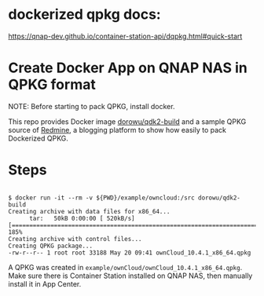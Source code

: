# dockerized qpkg docs:

https://qnap-dev.github.io/container-station-api/dqpkg.html#quick-start



Create Docker App on QNAP NAS in QPKG format
============================================

NOTE: Before starting to pack QPKG, install docker.

This repo provides Docker image [dorowu/qdk2-build](https://hub.docker.com/r/dorowu/qdk2-build/) and a sample QPKG source of [Redmine](http://www.redmine.org/), a blogging platform to show how easily to pack Dockerized QPKG.

Steps
=========================
```

$ docker run -it --rm -v ${PWD}/example/owncloud:/src dorowu/qdk2-build
Creating archive with data files for x86_64...
      tar:   50kB 0:00:00 [ 520kB/s] [=======================================================================================================] 185%            
Creating archive with control files...
Creating QPKG package...
-rw-r--r-- 1 root root 33188 May 20 09:41 ownCloud_10.4.1_x86_64.qpkg
```

A QPKG was created in `example/ownCloud/ownCloud_10.4.1_x86_64.qpkg`. Make sure there is Container Station installed on QNAP NAS, then manually install it in App Center.
